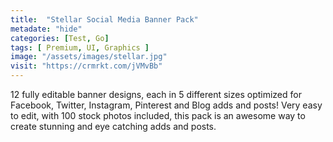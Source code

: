 ```yaml
---
title:  "Stellar Social Media Banner Pack"
metadate: "hide"
categories: [Test, Go]
tags: [ Premium, UI, Graphics ]
image: "/assets/images/stellar.jpg"
visit: "https://crmrkt.com/jVMvBb"
---
```

12 fully editable banner designs, each in 5 different sizes optimized for Facebook, Twitter, Instagram, Pinterest and Blog adds and posts! Very easy to edit, with 100 stock photos included, this pack is an awesome way to create stunning and eye catching adds and posts.
